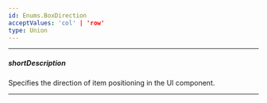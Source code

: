 ```yaml
---
id: Enums.BoxDirection
acceptValues: 'col' | 'row'
type: Union
---
```

---
##### shortDescription
Specifies the direction of item positioning in the UI component.

---
<!--
dxBoxOptions.direction(api-reference/10 UI Components/dxBox/1 Configuration/direction.md)(ui/box.d.ts)
-->